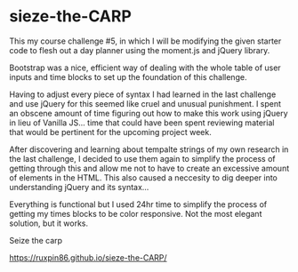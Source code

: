 # sieze-the-CARP

This my course challenge #5, in which I will be modifying the given starter code to flesh out a day planner using the moment.js and jQuery library.

Bootstrap was a nice, efficient way of dealing with the whole table of user inputs and time blocks to set up the foundation of this challenge.

Having to adjust every piece of syntax I had learned in the last challenge and use jQuery for this seemed like cruel and unusual punishment. I spent an obscene amount of time figuring out how to make this work using jQuery in lieu of Vanilla JS... time that could have been spent reviewing material that would be pertinent for the upcoming project week.

After discovering and learning about tempalte strings of my own research in the last challenge, I decided to use them again to simplify the process of getting through this and allow me not to have to create an excessive amount of elements in the HTML. This also caused a neccesity to dig deeper into understanding jQuery and its syntax...

Everything is functional but I used 24hr time to simplify the process of getting my times blocks to be color responsive. Not the most elegant solution, but it works.

Seize the carp

https://ruxpin86.github.io/sieze-the-CARP/

